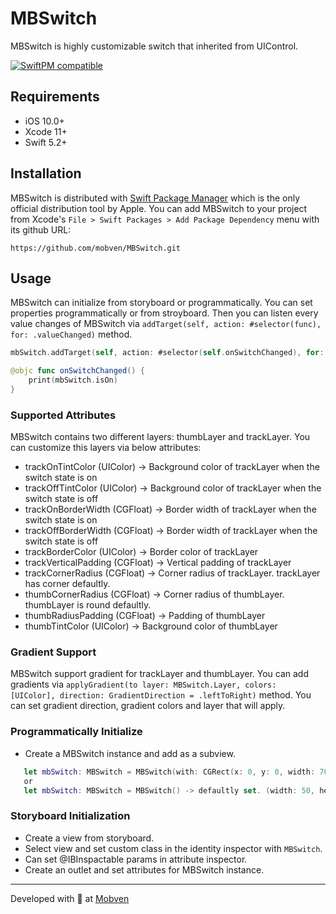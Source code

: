 # MBSwitch

MBSwitch is highly customizable switch that inherited from UIControl.

[![SwiftPM compatible](https://img.shields.io/badge/SwiftPM-compatible-brightgreen.svg)](https://swift.org/package-manager/)

## Requirements
* iOS 10.0+
* Xcode 11+
* Swift 5.2+

## Installation
MBSwitch is distributed with [Swift Package Manager](https://swift.org/package-manager/) which is the only official distribution tool by Apple. You can add MBSwitch to your project from Xcode's `File > Swift Packages > Add Package Dependency` menu with its github URL:
```
https://github.com/mobven/MBSwitch.git
```
## Usage

MBSwitch can initialize from storyboard or programmatically. You can set properties programmatically or from stroyboard. Then you can listen every value changes of MBSwitch via `addTarget(self, action: #selector(func), for: .valueChanged)` method.

```swift
mbSwitch.addTarget(self, action: #selector(self.onSwitchChanged), for: .valueChanged)

@objc func onSwitchChanged() {
    print(mbSwitch.isOn)
}
```
### Supported Attributes

MBSwitch contains two different layers: thumbLayer and trackLayer. You can customize this layers via below attributes:

- trackOnTintColor (UIColor)     ->  Background color of trackLayer when the switch state is on
- trackOffTintColor (UIColor)    ->  Background color of trackLayer when the switch state is off
- trackOnBorderWidth (CGFloat)   ->  Border width of trackLayer when the switch state is on
- trackOffBorderWidth (CGFloat)  ->  Border width of trackLayer when the switch state is off
- trackBorderColor (UIColor)     ->  Border color of trackLayer
- trackVerticalPadding (CGFloat) ->  Vertical padding of trackLayer
- trackCornerRadius (CGFloat)    ->  Corner radius of trackLayer. trackLayer has corner defaultly.
- thumbCornerRadius (CGFloat)    ->  Corner radius of thumbLayer. thumbLayer is round defaultly.
- thumbRadiusPadding (CGFloat)   ->  Padding of thumbLayer
- thumbTintColor (UIColor)       ->  Background color of thumbLayer

### Gradient Support

MBSwitch support gradient for trackLayer and thumbLayer. You can add gradients via `applyGradient(to layer: MBSwitch.Layer, colors: [UIColor], direction: GradientDirection = .leftToRight)` method. You can set gradient direction, gradient colors and layer that will apply.

### Programmatically Initialize

- Create a MBSwitch instance and add as a subview.

```swift
   let mbSwitch: MBSwitch = MBSwitch(with: CGRect(x: 0, y: 0, width: 70, height: 32))
   or 
   let mbSwitch: MBSwitch = MBSwitch() -> defaultly set. (width: 50, height: 26)
```

### Storyboard Initialization

- Create a view from storyboard.
- Select view and set custom class in the identity inspector with `MBSwitch`.
- Can set @IBInspactable params in attribute inspector.
- Create an outlet and set attributes for MBSwitch instance.

---
Developed with 🖤 at [Mobven](https://mobven.com/)
